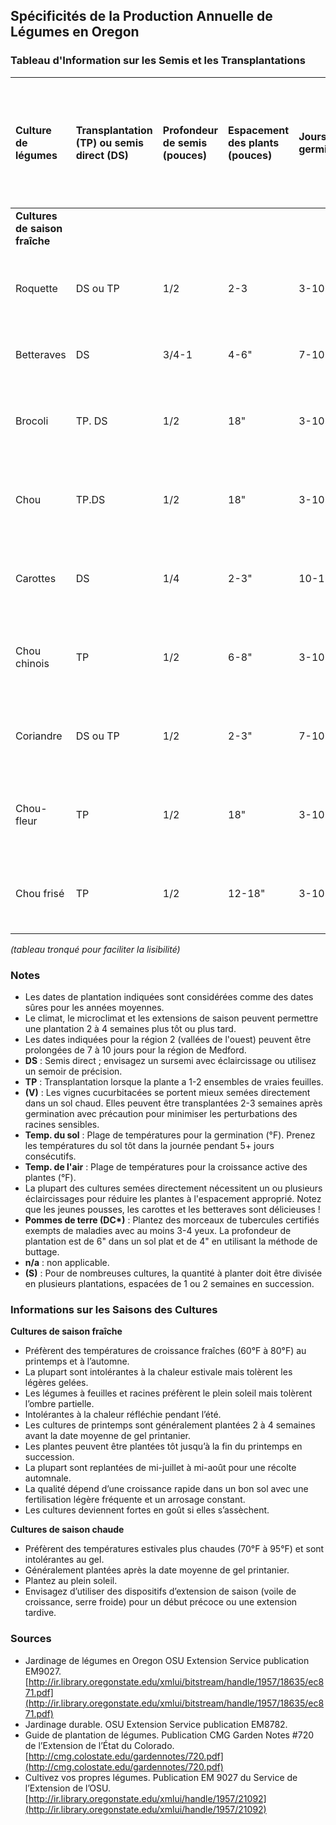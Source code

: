 ## Spécificités de la Production Annuelle de Légumes en Oregon

### Tableau d'Information sur les Semis et les Transplantations

| Culture de légumes       | Transplantation (TP) ou semis direct (DS) | Profondeur de semis (pouces) | Espacement des plants (pouces) | Jours pour germination | Jours typiques avant récolte | Quantité à planter pour une famille de quatre (S) | Début en intérieur avant la date de plantation | Région 1. Côte, Astoria à Brookings | Région 2. Vallées de l'Ouest, Portland à Roseburg | Région 3. Zones à haute altitude du centre et de l'est de l'Oregon | Région 4. Vallées de Columbia et Snake | Temp. du sol (°F) min. opt. max. | Temp. de l'air (°F) min. opt. max |
| :----------------------- | :---------------------------------------- | :--------------------------- | :----------------------------- | :--------------------- | :--------------------------- | :----------------------------------------------- | :--------------------------------------------- | :---------------------------------------------- | :---------------------------------------------------- | :-------------------------------------------------------------- | :----------------------------------- | :----------------------------------- | :--------------------------- |
| **Cultures de saison fraîche** |                                       |                              |                                |                       |                             |                                               |                                              |                                                 |                                                          |                                                                  |                                      |                                    |                              |
| Roquette                 | DS ou TP                                  | 1/2                          | 2-3                            | 3-10                  | récolte multiple            | 10-15 de rang                                   | 3 semaines                                   |                                                 |                                                          |                                                                  |                                      | 40 80 100                        | 43-45 50-60 80-90            |
| Betteraves               | DS                                        | 3/4-1                        | 4-6"                           | 7-10                  | 60                          | 10-15' de rang                                  | n/a                                          | Toute l'année                                | Mars-Sept.                                 | Avril-Juillet                                                      | Mars-Sept.                            | 40 80 90                         | 50-60 80-90                  |
| Brocoli                  | TP. DS                                    | 1/2                          | 18"                            | 3-10                  | 65 TP                       | 10-20 de rang                                   | 3-4 semaines                                 | Mars-Juin Mai-Juin                            | Mars-Juin Mars-Août                           | Avril-Juin Avril-Juin                                               | Mars-Juillet Avril-Juillet            | 40 80 90                         | 43-45 50-60 80-90            |
| Chou                     | TP.DS                                     | 1/2                          | 18"                            | 3-10                  | 85 TP                       | 10-15 plants                                    | 3-4 semaines                                 | Janvier Avril, Juillet-Septembre             | Avril-Juin                                     | Avril-Juin                                                          | Avril-Juillet                           | 40 80 90                         | 43-45 50-60 80-90            |
| Carottes                 | DS                                        | 1/4                          | 2-3"                           | 10-17                 | 70                          | 20-30 de rang                                   | n/a                                          | Janvier-Juin                                | Mars-Juillet 15                              | Avril-Juin                                                          | Mars-Juillet                            | 40 80 90                         | 43-45 50-60 80-90            |
| Chou chinois             | TP                                        | 1/2                          | 6-8"                           | 3-10                  | 45-60                       | 10-15 plants                                    | 3-4 semaines                                 | Juillet-Août                                | Août                                          | Avril-Juin                                                          | Août                                   | 40 80 100                        | 43-45 50-60 80-90            |
| Coriandre                | DS ou TP                                  | 1/2                          | 2-3"                           | 7-10                  | récolte multiple            | 10-15 plants                                    | 3-4 semaines                                 | Toute l'année                                | Mars-Sept.                                   | Avril-Juillet                                                      | Mars-Sept.                              | 55 60 68                         | 50-55 55-65 65-75            |
| Chou-fleur               | TP                                        | 1/2                          | 18"                            | 3-10                  | 65 TP                       | 10-15 plants                                    | 3-4 semaines                                 | Janvier & Juin                              | Avril-Juillet 15                              | Avril-Mai                                                          | Avril & Juillet                         | 40 80 90                         | 43-45 50-60 80-90            |
| Chou frisé               | TP                                        | 1/2                          | 12-18"                         | 3-10                  | 65 TP                       | 3-4 plants                                      | 3-4 semaines                                 | Mai-Juillet                                | Mai-Juillet                                   | Mai-Juillet                                                        | Mai-Juillet                              | 40 80 90                         | 43-45 50-60 80-90            |

*(tableau tronqué pour faciliter la lisibilité)*

### Notes

* Les dates de plantation indiquées sont considérées comme des dates sûres pour les années moyennes.
* Le climat, le microclimat et les extensions de saison peuvent permettre une plantation 2 à 4 semaines plus tôt ou plus tard.
* Les dates indiquées pour la région 2 (vallées de l'ouest) peuvent être prolongées de 7 à 10 jours pour la région de Medford.
* **DS** : Semis direct ; envisagez un sursemi avec éclaircissage ou utilisez un semoir de précision.
* **TP** : Transplantation lorsque la plante a 1-2 ensembles de vraies feuilles.
* **(V)** : Les vignes cucurbitacées se portent mieux semées directement dans un sol chaud. Elles peuvent être transplantées 2-3 semaines après germination avec précaution pour minimiser les perturbations des racines sensibles.
* **Temp. du sol** : Plage de températures pour la germination (°F). Prenez les températures du sol tôt dans la journée pendant 5+ jours consécutifs.
* **Temp. de l'air** : Plage de températures pour la croissance active des plantes (°F).
* La plupart des cultures semées directement nécessitent un ou plusieurs éclaircissages pour réduire les plantes à l'espacement approprié. Notez que les jeunes pousses, les carottes et les betteraves sont délicieuses !
* **Pommes de terre (DC\*)** : Plantez des morceaux de tubercules certifiés exempts de maladies avec au moins 3-4 yeux. La profondeur de plantation est de 6" dans un sol plat et de 4" en utilisant la méthode de buttage.
* **n/a** : non applicable.
* **(S)** : Pour de nombreuses cultures, la quantité à planter doit être divisée en plusieurs plantations, espacées de 1 ou 2 semaines en succession.

### Informations sur les Saisons des Cultures

**Cultures de saison fraîche**

* Préfèrent des températures de croissance fraîches (60°F à 80°F) au printemps et à l’automne.
* La plupart sont intolérantes à la chaleur estivale mais tolèrent les légères gelées.
* Les légumes à feuilles et racines préfèrent le plein soleil mais tolèrent l’ombre partielle.
* Intolérantes à la chaleur réfléchie pendant l’été.
* Les cultures de printemps sont généralement plantées 2 à 4 semaines avant la date moyenne de gel printanier.
* Les plantes peuvent être plantées tôt jusqu’à la fin du printemps en succession.
* La plupart sont replantées de mi-juillet à mi-août pour une récolte automnale.
* La qualité dépend d’une croissance rapide dans un bon sol avec une fertilisation légère fréquente et un arrosage constant.
* Les cultures deviennent fortes en goût si elles s’assèchent.

**Cultures de saison chaude**

* Préfèrent des températures estivales plus chaudes (70°F à 95°F) et sont intolérantes au gel.
* Généralement plantées après la date moyenne de gel printanier.
* Plantez au plein soleil.
* Envisagez d’utiliser des dispositifs d’extension de saison (voile de croissance, serre froide) pour un début précoce ou une extension tardive.

### Sources

* Jardinage de légumes en Oregon OSU Extension Service publication EM9027. [http://ir.library.oregonstate.edu/xmlui/bitstream/handle/1957/18635/ec871.pdf](http://ir.library.oregonstate.edu/xmlui/bitstream/handle/1957/18635/ec871.pdf)
* Jardinage durable. OSU Extension Service publication EM8782.
* Guide de plantation de légumes. Publication CMG Garden Notes #720 de l’Extension de l’État du Colorado. [http://cmg.colostate.edu/gardennotes/720.pdf](http://cmg.colostate.edu/gardennotes/720.pdf)
* Cultivez vos propres légumes. Publication EM 9027 du Service de l’Extension de l’OSU. [http://ir.library.oregonstate.edu/xmlui/handle/1957/21092](http://ir.library.oregonstate.edu/xmlui/handle/1957/21092)